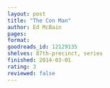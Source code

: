 ```yaml
---
layout: post
title: "The Con Man"
author: Ed McBain
pages: 
format: 
goodreads_id: 12129135
shelves: 87th-precinct, series
finished: 2014-03-01
rating: 3
reviewed: false
---
```

